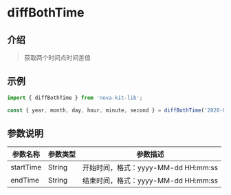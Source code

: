 # dīffBothTime

## 介绍

> 获取两个时间点时间差值

## 示例

```javascript
import { diffBothTime } from 'nova-kit-lib';

const { year, month, day, hour, minute, second } = diffBothTime('2020-01-01 00:00:00', '2020-01-01 00:00:00');
```

## 参数说明

| 参数名称  | 参数类型 | 参数描述                            |
| --------- | -------- | ----------------------------------- |
| startTime | String   | 开始时间，格式：yyyy-MM-dd HH:mm:ss |
| endTime   | String   | 结束时间，格式：yyyy-MM-dd HH:mm:ss |
